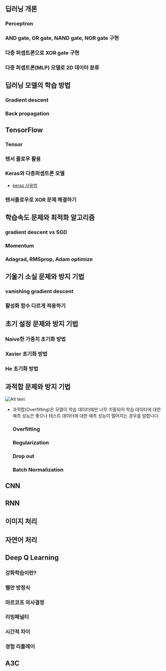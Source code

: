 ## 딥러닝 개론

### Perceptron

### AND gate, OR gate, NAND gate, NOR gate 구현

### 다층 퍼셉트론으로 XOR gate 구현

### 다층 퍼셉트론(MLP) 모델로 2D 데이터 분류

## 딥러닝 모델의 학습 방법

### Gradient descent

### Back propagation

## TensorFlow

### Tensor

### 텐서 플로우 활용

### Keras와 다층퍼셉트론 모델
- [keras 사용법](https://www.tensorflow.org/api_docs/python/tf/keras/layers/Dense)

### 텐서플로우로 XOR 문제 해결하기

## 학습속도 문제와 최적화 알고리즘

### gradient descent vs SGD

### Momentum

### Adagrad, RMSprop, Adam optimize

## 기울기 소실 문제와 방지 기법

### vanishing gradient descent

### 활성화 함수 다르게 적용하기

## 초기 설정 문제와 방지 기법

### Naive한 가중치 초기화 방법

### Xavier 초기화 방법

### He 초기화 방법

## 과적합 문제와 방지 기법
![Alt text](https://www.google.com/url?sa=i&url=https%3A%2F%2Funtitledtblog.tistory.com%2F68&psig=AOvVaw0-xYMcQdSgoji07jCk03Nj&ust=1652581139821000&source=images&cd=vfe&ved=0CAwQjRxqFwoTCKiaoNH23fcCFQAAAAAdAAAAABAD)
* 과적합(Overfitting)은 모델이 학습 데이터에만 너무 치중되어 학습 데이터에 대한 예측 성능은 좋으나   테스트 데이터에 대한 예측 성능이 떨어지는 경우를 말합니다.

  ### Overfitting

  ### Regularization

  ### Drop out

  ### Batch Normalization

## CNN

## RNN

## 이미지 처리

## 자연어 처리

## Deep Q Learning

### 강화학습이란?

### 벨만 방정식

### 마르코프 의사결정

### 리빙페널티

### 시간적 차이

### 경험 리플레이

## A3C
